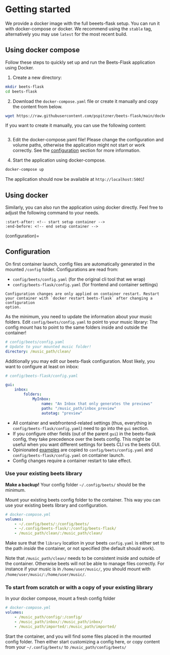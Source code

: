 # Getting started

We provide a docker image with the full beeets-flask setup. You can run it with docker-compose or docker. We recommend using the `stable` tag, alternatively you may use `latest` for the most recent build.

## Using docker compose

Follow these steps to quickly set up and run the Beets-Flask application using Docker.

1. Create a new directory:

```bash
mkdir beets-flask
cd beets-flask
```

2. Download the `docker-compose.yaml` file or create it manually and copy the content from below.

```bash
wget https://raw.githubusercontent.com/pspitzner/beets-flask/main/docker/docker-compose.yaml
```

If you want to create it manually, you can use the following content:

```{literalinclude} ../docker/docker-compose.yaml

```

3. Edit the docker-compose.yaml file! Please change the configuration and volume paths, otherwise the application might not start or work correctly. See the [configuration](configuration) section for more information.

4. Start the application using docker-compose.

```bash
docker-compose up
```

The application should now be available at `http://localhost:5001`!

## Using docker

Similarly, you can also run the application using docker directly. Feel free to adjust the following command to your needs.

```{include} ../README.md
:start-after: <!-- start setup container -->
:end-before: <!-- end setup container -->
```

(configuration)=

## Configuration

On first container launch, config files are automatically generated in the mounted `/config` folder. Configurations are read from:

-   `config/beets/config.yaml` (for the original cli tool that we wrap)
-   `config/beets-flask/config.yaml` (for frontend and container settings)

```{warning}
Configuration changes are only applied on container restart. Restart your container with `docker restart beets-flask` after changing a configuration
option.
```

As the minimum, you need to update the information about your music folders. Edit `config/beets/config.yaml` to point to your music library: The config mount has to point to the same folders inside and outside the container!

```yaml
# config/beets/config.yaml
# Update to your mounted music folder!
directory: /music_path/clean/
```

Additionally you may edit our beets-flask configuration. Most likely, you want to configure at least on inbox:

```yaml
# config/beets-flask/config.yaml

gui:
    inbox:
        folders:
            MyInbox:
                name: "An Inbox that only generates the previews"
                path: "/music_path/inbox_preview"
                autotag: "preview"
```

-   All container and webfrontend-related settings (thus, everything in `config/beets-flask/config.yaml`) need to go into the `gui` section.
-   If you configure other fields (out of the parent `gui`) in the beets-flask config, they take precedence over the beets config. This might be useful when you want different settings for beets CLI vs the beets GUI.
-   Opinionated [examples](./backend/beets_flask/config/config_bf_example.yaml) are copied to `config/beets/config.yaml` and `config/beets-flask/config.yaml` on container launch.
-   Config changes require a container restart to take effect.

### Use your existing beets library

**Make a backup!** Your config folder `~/.config/beets/` should be the minimum.

Mount your existing beets config folder to the container. This way you can use your existing beets library and configuration.

```yaml
# docker-compose.yml
volumes:
    - ~/.config/beets/:/config/beets/
    - ~/.config/beets-flask/:/config/beets-flask/
    - /music_path/clean/:/music_path/clean/
```

Make sure that the `library` location in your beets `config.yaml` is either set to the path _inside_ the container, or not specified (the default should work).

Note that `/music_path/clean/` needs to be consistent inside and outside of the container. Otherwise beets will not be able to manage files correctly. For instance if your music is in `/home/user/music/`, you should mount with `/home/user/music/:/home/user/music/`.

### To start from scratch or with a copy of your existing library

In your docker compose, mount a fresh config folder

```yaml
# docker-compose.yml
volumes:
    - /music_path/config/:/config/
    - /music_path/inbox/:/music_path/inbox/
    - /music_path/imported/:/music_path/imported/
```

Start the container, and you will find some files placed in the mounted config folder. Then either start customizing a config here, or copy content from your `~/.config/beets/` to `/music_path/config/beets/`

